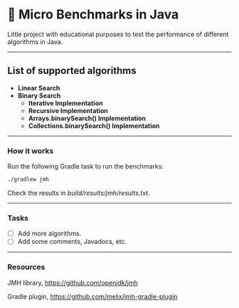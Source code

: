 # 🛵 Micro Benchmarks in Java

Little project with educational purposes to test the performance of different algorithms in Java.

---

## List of supported algorithms

- **Linear Search**
- **Binary Search**
    - ****Iterative Implementation****
    - ****Recursive Implementation****
    - **Arrays.binarySearch() Implementation**
    - **Collections.binarySearch() Implementation**

---

### How it works

Run the following Gradle task to run the benchmarks:

```bash
./gradlew jmh
```

Check the results in *build/results/jmh/results.txt*.

---

### Tasks

- [ ]  Add more algorithms.
- [ ]  Add some comments, Javadocs, etc.

---

### Resources

JMH library, https://github.com/openjdk/jmh

Gradle plugin, https://github.com/melix/jmh-gradle-plugin